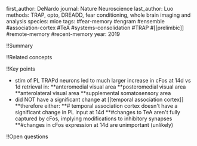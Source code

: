 first_author: DeNardo
journal: Nature Neuroscience
last_author: Luo
methods: TRAP, opto, DREADD, fear conditioning, whole brain imaging and analysis
species: mice
tags: #fear-memory #engram #ensemble #association-cortex #TeA #systems-consolidation #TRAP #[[prelimbic]] #remote-memory #recent-memory
year: 2019

!!Summary


!!Related concepts


!!Key points
* stim of PL TRAPd neurons led to much larger increase in cFos at 14d vs 1d retrieval in:
**anteromedial visual area
**posteromedial visual area
**anterolateral visual area
**supplemental somatosensory area
* did NOT have a significant change at [[temporal association cortex]]
**therefore either:
**# temporal association cortex doesn't have a significant change in PL input at 14d
**#changes to TeA aren't fully captured by cFos, implying modifications to inhibitory synapses
**#changes in cFos expression at 14d are unimportant (unlikely)

!!Open questions